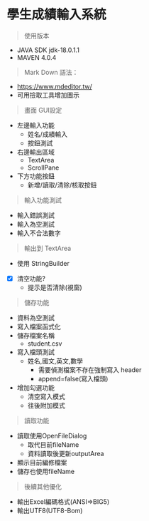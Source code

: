# 學生成績輸入系統 

>使用版本

- JAVA SDK jdk-18.0.1.1
- MAVEN 4.0.4

> Mark Down 語法：

- https://www.mdeditor.tw/
- 可用撿取工具增加圖示

> 畫面 GUI設定 

- 左邊輸入功能
  - 姓名/成績輸入
  - 按鈕測試
- 右邊輸出區域
  - TextArea
  - ScrollPane
- 下方功能按鈕
  - 新增/讀取/清除/核取按鈕

>輸入功能測試

- 輸入錯誤測試
- 輸入為空測試
- 輸入不合法數字

> 輸出到 TextArea

- 使用 StringBuilder
- [x] 清空功能?
  - 提示是否清除(視窗)

> 儲存功能

- 資料為空測試
- 寫入檔案函式化
- 儲存檔案名稱
  - student.csv
- 寫入檔頭測試
  - 姓名,國文,英文,數學
    - 需要偵測檔案不存在強制寫入 header
    - append=false(寫入檔頭)
- 增加勾選功能
  - 清空寫入模式
  - 往後附加模式

> 讀取功能
  - 讀取使用OpenFileDialog
    - 取代目前fileName
    - 資料讀取後更新outputArea
  - 顯示目前編修檔案
  - 儲存也使用fileName

> 後續其他優化
  - 輸出Excel編碼格式(ANSI=>BIG5)
  - 輸出UTF8(UTF8-Bom)